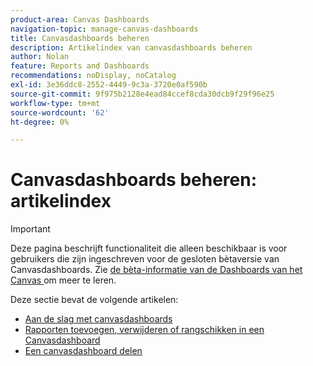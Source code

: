 ```yaml
---
product-area: Canvas Dashboards
navigation-topic: manage-canvas-dashboards
title: Canvasdashboards beheren
description: Artikelindex van canvasdashboards beheren
author: Nolan
feature: Reports and Dashboards
recommendations: noDisplay, noCatalog
exl-id: 3e36ddc8-2552-4449-9c3a-3720e0af590b
source-git-commit: 9f975b2128e4ead84ccef8cda30dcb9f29f96e25
workflow-type: tm+mt
source-wordcount: '62'
ht-degree: 0%

---
```


# Canvasdashboards beheren: artikelindex

>[!IMPORTANT]
>
>Deze pagina beschrijft functionaliteit die alleen beschikbaar is voor gebruikers die zijn ingeschreven voor de gesloten bètaversie van Canvasdashboards. Zie [ de bèta-informatie van de Dashboards van het Canvas ](/help/quicksilver/product-announcements/betas/canvas-dashboards-beta/canvas-dashboards-beta-information.md) om meer te leren.

Deze sectie bevat de volgende artikelen:

* [Aan de slag met canvasdashboards](/help/quicksilver/reports-and-dashboards/canvas-dashboards/manage-canvas-dashboards/get-started-canvas-dashboards.md)
* [Rapporten toevoegen, verwijderen of rangschikken in een Canvasdashboard](/help/quicksilver/reports-and-dashboards/canvas-dashboards/manage-canvas-dashboards/add-remove-arrange-reports.md)
* [Een canvasdashboard delen](/help/quicksilver/reports-and-dashboards/canvas-dashboards/manage-canvas-dashboards/share-canvas-dashboard.md)
